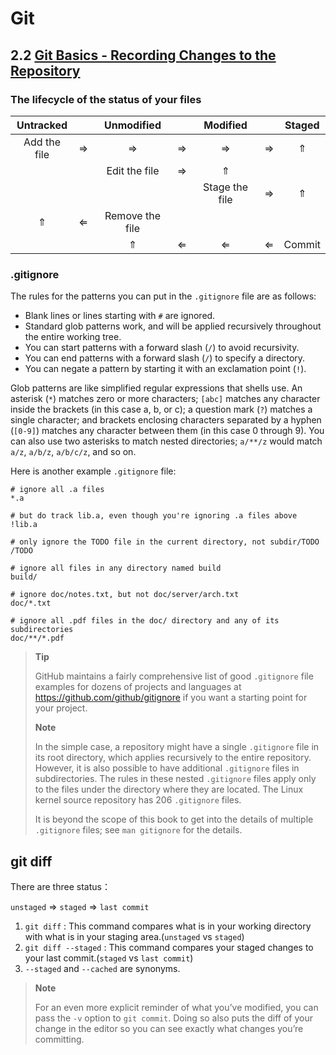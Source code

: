 # Git

## 2.2 [Git Basics - Recording Changes to the Repository](https://git-scm.com/book/en/v2/Git-Basics-Recording-Changes-to-the-Repository)

### The lifecycle of the status of your files

|  Untracked   |                   |    Unmodified     |                     |      Modified       |                   |   Staged   |
| :----------: | :---------------: | :---------------: | :-----------------: | :-----------------: | :---------------: | :--------: |
| Add the file | $\Longrightarrow$ | $\Longrightarrow$ | $$\Longrightarrow$$ | $$\Longrightarrow$$ | $\Longrightarrow$ | $\Uparrow$ |
|              |                   |   Edit the file   |  $\Longrightarrow$  |     $\Uparrow$      |                   |            |
|              |                   |                   |                     |   Stage the file    | $\Longrightarrow$ | $\Uparrow$ |
|  $\Uparrow$  | $\Longleftarrow$  |  Remove the file  |                     |                     |                   |            |
|              |                   |    $\Uparrow$     |  $\Longleftarrow$   |  $\Longleftarrow$   | $\Longleftarrow$  |   Commit   |



### .gitignore

The rules for the patterns you can put in the `.gitignore` file are as follows:

-   Blank lines or lines starting with `#` are ignored.
-   Standard glob patterns work, and will be applied recursively throughout the entire working tree.
-   You can start patterns with a forward slash (`/`) to avoid recursivity.
-   You can end patterns with a forward slash (`/`) to specify a directory.
-   You can negate a pattern by starting it with an exclamation point (`!`).

Glob patterns are like simplified regular expressions that shells use. An asterisk (`*`) matches zero or more characters; `[abc]` matches any character inside the brackets (in this case a, b, or c); a question mark (`?`) matches a single character; and brackets enclosing characters separated by a hyphen (`[0-9]`) matches any character between them (in this case 0 through 9). You can also use two asterisks to match nested directories; `a/**/z` would match `a/z`, `a/b/z`, `a/b/c/z`, and so on.

Here is another example `.gitignore` file:

```
# ignore all .a files
*.a

# but do track lib.a, even though you're ignoring .a files above
!lib.a

# only ignore the TODO file in the current directory, not subdir/TODO
/TODO

# ignore all files in any directory named build
build/

# ignore doc/notes.txt, but not doc/server/arch.txt
doc/*.txt

# ignore all .pdf files in the doc/ directory and any of its subdirectories
doc/**/*.pdf
```

>   **Tip**
>
>   GitHub maintains a fairly comprehensive list of good `.gitignore` file examples for dozens of projects and languages at https://github.com/github/gitignore if you want a starting point for your project.
>
>   **Note**
>
>   In the simple case, a repository might have a single `.gitignore` file in its root directory, which applies recursively to the entire repository. However, it is also possible to have additional `.gitignore` files in subdirectories. The rules in these nested `.gitignore` files apply only to the files under the directory where they are located. The Linux kernel source repository has 206 `.gitignore` files.
>
>   It is beyond the scope of this book to get into the details of multiple `.gitignore` files; see `man gitignore` for the details.

## git diff

There are three status：

`unstaged`  $\Rightarrow$ `staged` $\Rightarrow$ `last commit`

1.  `git diff` : This command compares what is in your working directory with what is in your staging area.(`unstaged` vs `staged`)
2.  `git diff --staged` : This command compares your staged changes to your last commit.(`staged` vs `last commit`)
3.  `--staged`  and `--cached` are synonyms.

>   **Note** 
>
>   For an even more explicit reminder of what you’ve modified, you can pass the `-v` option to `git commit`. Doing so also puts the diff of your change in the editor so you can see exactly what changes you’re committing.

